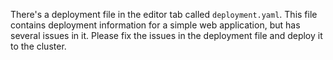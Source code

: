 There's a deployment file in the editor tab called `deployment.yaml`. This file contains deployment information for a simple web application, but has several issues in it. Please fix the issues in the deployment file and deploy it to the cluster.
